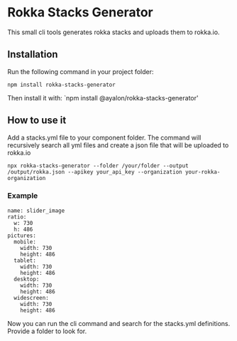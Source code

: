 # Rokka Stacks Generator

This small cli tools generates rokka stacks and uploads them to rokka.io.

## Installation
Run the following command in your project folder:
```
npm install rokka-stacks-generator
```
Then install it with: `npm install @ayalon/rokka-stacks-generator'

## How to use it
Add a stacks.yml file to your component folder. The command will recursively 
search all yml files and create a json file that will be uploaded to rokka.io

```
npx rokka-stacks-generator --folder /your/folder --output /output/rokka.json --apikey your_api_key --organization your-rokka-organization
```

### Example

```
name: slider_image
ratio:
  w: 730
  h: 486
pictures:
  mobile:
    width: 730
    height: 486
  tablet:
    width: 730
    height: 486
  desktop:
    width: 730
    height: 486
  widescreen:
    width: 730
    height: 486

```

Now you can run the cli command and search for the stacks.yml definitions. Provide a folder to look for.
